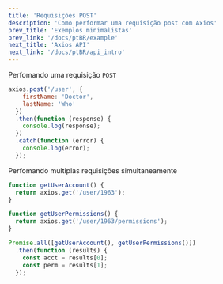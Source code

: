 ```yaml
---
title: 'Requisições POST'
description: 'Como performar uma requisição post com Axios'
prev_title: 'Exemplos minimalistas'
prev_link: '/docs/ptBR/example'
next_title: 'Axios API'
next_link: '/docs/ptBR/api_intro'
---
```


Perfomando uma requisição `POST`
<!--Performing a `POST` request-->

```js
axios.post('/user', {
    firstName: 'Doctor',
    lastName: 'Who'
  })
  .then(function (response) {
    console.log(response);
  })
  .catch(function (error) {
    console.log(error);
  });
```

Perfomando multiplas requisições simultaneamente
<!--Performing multiple concurrent requests-->

```js
function getUserAccount() {
  return axios.get('/user/1963');
}

function getUserPermissions() {
  return axios.get('/user/1963/permissions');
}

Promise.all([getUserAccount(), getUserPermissions()])
  .then(function (results) {
    const acct = results[0];
    const perm = results[1];
  });
```
